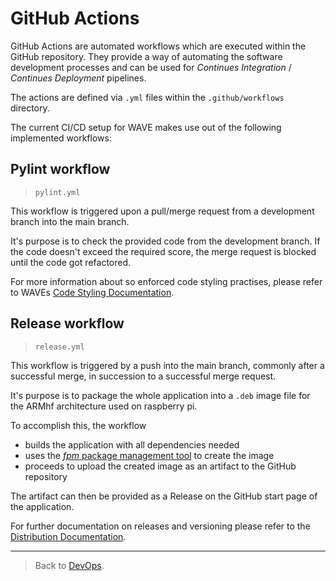 # GitHub Actions

GitHub Actions are automated workflows which are executed within the GitHub repository. They provide a way of automating the software development processes and can be used for _Continues Integration_ / _Continues Deployment_ pipelines.

The actions are defined via `.yml` files within the `.github/workflows` directory.

The current CI/CD setup for WAVE makes use out of the following implemented workflows:

## Pylint workflow

> `pylint.yml`

This workflow is triggered upon a pull/merge request from a development branch into the main branch.

It's purpose is to check the provided code from the development branch. If the code doesn't exceed the required score, the merge request is blocked until the code got refactored.

For more information about so enforced code styling practises, please refer to WAVEs [Code Styling Documentation](./CODE_STYLING.md).

## Release workflow

> `release.yml`

This workflow is triggered by a push into the main branch, commonly after a successful merge, in succession to a successful merge request.

It's purpose is to package the whole application into a `.deb` image file for the ARMhf architecture used on raspberry pi.

To accomplish this, the workflow
- builds the application with all dependencies needed
- uses the [_fpm_ package management tool](https://github.com/jordansissel/fpm) to create the image
- proceeds to upload the created image as an artifact to the GitHub repository

The artifact can then be provided as a Release on the GitHub start page of the application.

For further documentation on releases and versioning please refer to the [Distribution Documentation](./DISTRIBUTION.md).

---

> Back to [DevOps](./_DEV_OPS.md).